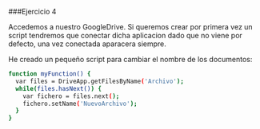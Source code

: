 ###Ejercicio 4

Accedemos a nuestro GoogleDrive. Si queremos crear por primera vez un script tendremos que conectar dicha aplicacion dado que no viene por defecto, una vez conectada aparacera siempre.

He creado un pequeño script para cambiar el nombre de los documentos:

```sh
function myFunction() {
  var files = DriveApp.getFilesByName('Archivo');
  while(files.hasNext()) {
    var fichero = files.next();
    fichero.setName('NuevoArchivo');
  }
}
```